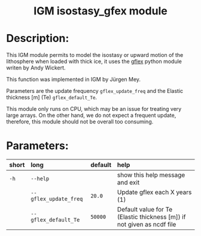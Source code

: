 ### <h1 align="center" id="title">IGM isostasy_gfex module  </h1>

# Description:

This IGM module permits to model the isostasy or upward motion of the 
lithosphere when loaded with thick ice, it uses the 
[gflex](https://gmd.copernicus.org/articles/9/997/2016/)
python module writen by Andy Wickert.

This function was implemented in IGM by Jürgen Mey.
 
Parameters are the update frequency `gflex_update_freq` and the Elastic thickness [m] (Te) `gflex_default_Te`.

This module only runs on CPU, which may be an issue for treating very large arrays.
On the other hand, we do not expect a frequent update, therefore, this module should not be overall too consuming.



 
# Parameters: 


|short|long|default|help|
| :--- | :--- | :--- | :--- |
|`-h`|`--help`||show this help message and exit|
||`--gflex_update_freq`|`20.0`|Update gflex each X years (1)|
||`--gflex_default_Te`|`50000`|Default value for Te (Elastic thickness [m]) if not given as ncdf file|
